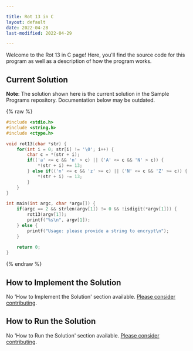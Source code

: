 ```yaml
---

title: Rot 13 in C
layout: default
date: 2022-04-28
last-modified: 2022-04-29

---
```


Welcome to the Rot 13 in C page! Here, you'll find the source code for this program as well as a description of how the program works.

## Current Solution

**Note**: The solution shown here is the current solution in the Sample Programs repository. Documentation below may be outdated.

{% raw %}

```C
#include <stdio.h>
#include <string.h>
#include <ctype.h>

void rot13(char *str) {
    for(int i = 0; str[i] != '\0'; i++) {
        char c = *(str + i);
        if(('a' <= c && 'n' > c) || ('A' <= c && 'N' > c)) {
            *(str + i) += 13;
        } else if(('n' <= c && 'z' >= c) || ('N' <= c && 'Z' >= c)) {
            *(str + i) -= 13;
        }
    }
}

int main(int argc, char *argv[]) {
    if(argc == 2 && strlen(argv[1]) != 0 && !isdigit(*argv[1])) {
        rot13(argv[1]);
        printf("%s\n", argv[1]);
    } else {
        printf("Usage: please provide a string to encrypt\n");
    }
    
    return 0;
}
```

{% endraw %}

## How to Implement the Solution

No 'How to Implement the Solution' section available. [Please consider contributing](https://github.com/TheRenegadeCoder/sample-programs-website).

## How to Run the Solution

No 'How to Run the Solution' section available. [Please consider contributing](https://github.com/TheRenegadeCoder/sample-programs-website).